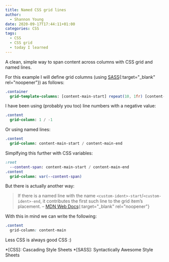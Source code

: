 ```yaml
---
title: Named CSS grid lines
author:
  - Shannon Young
date: 2020-09-17T17:44:11+01:00
categories: CSS
tags:
  - CSS
  - CSS grid
  - today I learned
---
```

A clean, simple way to span content across columns with CSS grid and named lines.
<!--more-->

For this example I will define grid columns (using [SASS][2]{:target="_blank" rel="noopener"}) as follows:

~~~ SASS
.container
  grid-template-columns: [content-main-start] repeat(10, 1fr) [content-main-end]
~~~

I have been using (probably you too) line numbers with a negative value:

~~~ SASS
.content
  grid-column: 1 / -1
~~~

Or using named lines:

~~~ SASS
.content
  grid-column: content-main-start / content-main-end
~~~

Simplfying this further with CSS variables:

~~~ SASS
:root
  --content-span: content-main-start / content-main-end
.content  
  grid-column: var(--content-span)
~~~

But there is actually another way:

> If there is a named line with the name `<custom-ident>-start`/`<custom-ident>-end`, it contributes the first such line to the grid item’s placement.
> – [MDN Web Docs][1]{:target="_blank" rel="noopener"}

With this in mind we can write the following:

~~~ CSS
.content  
  grid-column: content-main
~~~

Less CSS is always good CSS :)

*[CSS]: Cascading Style Sheets
*[SASS]: Syntactically Awesome Style Sheets

[1]: https://developer.mozilla.org/en-US/docs/Web/CSS/grid-column#Values
[2]: https://sass-lang.com/
